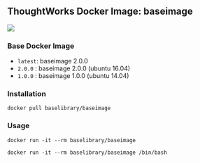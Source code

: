 ## ThoughtWorks Docker Image: baseimage

[![](http://dockeri.co/image/baselibrary/baseimage)](https://registry.hub.docker.com/u/baselibrary/baseimage/)

### Base Docker Image

* `latest`: baseimage 2.0.0
* `2.0.0` : baseimage 2.0.0 (ubuntu 16.04)
* `1.0.0` : baseimage 1.0.0 (ubuntu 14.04)

### Installation

    docker pull baselibrary/baseimage

### Usage

    docker run -it --rm baselibrary/baseimage

    docker run -it --rm baselibrary/baseimage /bin/bash